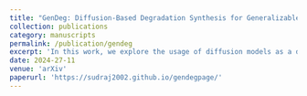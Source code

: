 ```yaml
---
title: "GenDeg: Diffusion-Based Degradation Synthesis for Generalizable All-in-One Image Restoration"
collection: publications
category: manuscripts
permalink: /publication/gendeg
excerpt: 'In this work, we explore the usage of diffusion models as a degradation synthesis pipeline for improving the generalizability of image restoration models.'
date: 2024-27-11
venue: 'arXiv'
paperurl: 'https://sudraj2002.github.io/gendegpage/'
---
```


